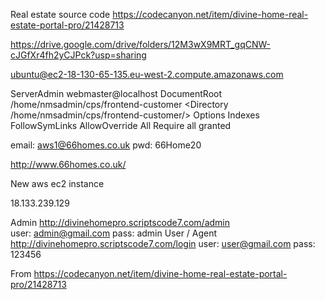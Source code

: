 Real estate source code
https://codecanyon.net/item/divine-home-real-estate-portal-pro/21428713

https://drive.google.com/drive/folders/12M3wX9MRT_gqCNW-cJGfXr4fh2yCJPck?usp=sharing

[ubuntu@ec2-18-130-65-135.eu-west-2.compute.amazonaws.com](mailto:ubuntu@ec2-18-130-65-135.eu-west-2.compute.amazonaws.com)

ServerAdmin webmaster@localhost
DocumentRoot /home/nmsadmin/cps/frontend-customer
<Directory /home/nmsadmin/cps/frontend-customer/>
Options Indexes FollowSymLinks
AllowOverride All
Require all granted
</Directory>

email: [aws1@66homes.co.uk](mailto:aws1@66homes.co.uk)
pwd: 66Home20

http://www.66homes.co.uk/

New aws ec2 instance

18.133.239.129

Admin
http://divinehomepro.scriptscode7.com/admin
user: [admin@gmail.com](mailto:admin@gmail.com)
pass: admin
User / Agent
http://divinehomepro.scriptscode7.com/login
user: [user@gmail.com](mailto:user@gmail.com)
pass: 123456

From https://codecanyon.net/item/divine-home-real-estate-portal-pro/21428713
